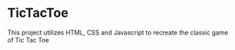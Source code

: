 # TicTacToe
This project utilizes HTML, CSS and Javascript to recreate the classic game of Tic Tac Toe
